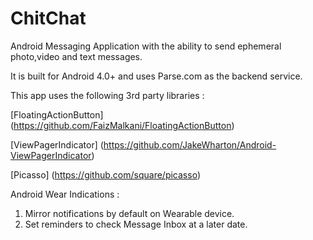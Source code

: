 ChitChat
========

Android Messaging Application with the ability to send ephemeral photo,video and text messages.

It is built for Android 4.0+ and uses Parse.com as the backend service.

This app uses the following 3rd party libraries : 

[FloatingActionButton] (https://github.com/FaizMalkani/FloatingActionButton)

[ViewPagerIndicator] (https://github.com/JakeWharton/Android-ViewPagerIndicator)

[Picasso] (https://github.com/square/picasso)

Android Wear Indications :

1. Mirror notifications by default on Wearable device.
2. Set reminders to check Message Inbox at a later date.
